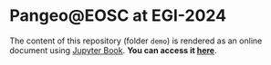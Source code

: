 # Pangeo@EOSC at EGI-2024

The content of this repository (folder `demo`) is rendered as an online document using [Jupyter Book](https://jupyterbook.org/en/stable/intro.html). **You can access it [here](https://pangeo-data.github.io/egi2024-demo)**.

